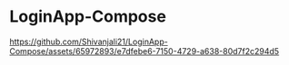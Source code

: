 # LoginApp-Compose

https://github.com/Shivanjali21/LoginApp-Compose/assets/65972893/e7dfebe6-7150-4729-a638-80d7f2c294d5

